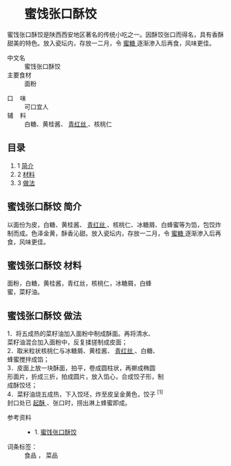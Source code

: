<div class="main-content">
 <div class="top-tool">
 </div>
 <div style="width:0;height:0;clear:both">
 </div>
 <dl class="lemmaWgt-lemmaTitle lemmaWgt-lemmaTitle-">
  <dd class="lemmaWgt-lemmaTitle-title">
   <h1>
    蜜饯张口酥饺
   </h1>
   <a class="edit-lemma cmn-btn-hover-blue cmn-btn-28 j-edit-link" href="javascript:;">
   </a>
   <a class="lock-lemma" href="javascript:;" nslog-type="10003105" target="_blank" title="锁定">
   </a>
   <a class="lemma-discussion cmn-btn-hover-blue cmn-btn-28 j-discussion-link" href="/planet/talk?lemmaId=2962940" nslog-type="90000102" target="_blank">
   </a>
  </dd>
 </dl>
 <div class="promotion-declaration">
 </div>
 <div class="lemma-summary" label-module="lemmaSummary">
  <div class="para" label-module="para">
   蜜饯张口酥饺是陕西西安地区著名的传统小吃之一。因酥饺张口而得名，具有香酥甜美的特色。放入瓷坛内，存放一二月，令
   <a data-lemmaid="3924" href="/item/%E8%9C%9C%E7%B3%96/3924" target="_blank">
    蜜糖
   </a>
   逐渐渗入后再食，风味更佳。
  </div>
 </div>
 <div class="configModuleBanner">
 </div>
 <div class="basic-info cmn-clearfix">
  <dl class="basicInfo-block basicInfo-left">
   <dt class="basicInfo-item name">
    中文名
   </dt>
   <dd class="basicInfo-item value">
    蜜饯张口酥饺
   </dd>
   <dt class="basicInfo-item name">
    主要食材
   </dt>
   <dd class="basicInfo-item value">
    面粉
   </dd>
  </dl>
  <dl class="basicInfo-block basicInfo-right">
   <dt class="basicInfo-item name">
    口    味
   </dt>
   <dd class="basicInfo-item value">
    可口宜人
   </dd>
   <dt class="basicInfo-item name">
    辅    料
   </dt>
   <dd class="basicInfo-item value">
    白糖、黄桂酱、
    <a href="/item/%E9%9D%92%E7%BA%A2%E4%B8%9D" target="_blank">
     青红丝
    </a>
    、核桃仁
   </dd>
  </dl>
 </div>
 <div class="lemmaWgt-lemmaCatalog">
  <div class="lemma-catalog">
   <h2 class="block-title">
    目录
   </h2>
   <div class="catalog-list column-1">
    <ol>
     <li class="level1">
      <span class="index">
       1
      </span>
      <span class="text">
       <a href="#1">
        简介
       </a>
      </span>
     </li>
     <li class="level1">
      <span class="index">
       2
      </span>
      <span class="text">
       <a href="#2">
        材料
       </a>
      </span>
     </li>
     <li class="level1">
      <span class="index">
       3
      </span>
      <span class="text">
       <a href="#3">
        做法
       </a>
      </span>
     </li>
    </ol>
   </div>
  </div>
 </div>
 <div class="anchor-list">
  <a class="lemma-anchor para-title" name="1">
  </a>
  <a class="lemma-anchor" name="sub164083_1">
  </a>
  <a class="lemma-anchor" name="简介">
  </a>
 </div>
 <div class="para-title level-2" label-module="para-title">
  <h2 class="title-text">
   <span class="title-prefix">
    蜜饯张口酥饺
   </span>
   简介
  </h2>
  <a class="edit-icon j-edit-link" data-edit-dl="1" href="javascript:;">
  </a>
 </div>
 <div class="para" label-module="para">
  以面份为皮，白糖、黄桂酱、
  <a href="/item/%E9%9D%92%E7%BA%A2%E4%B8%9D" target="_blank">
   青红丝
  </a>
  、核桃仁、冰糖屑、白蜂蜜等为馅，包饺炸制而成。色泽金黄，酥香沁甜。放入瓷坛内，存放一二月，令
  <a href="/item/%E8%9C%9C%E7%B3%96" target="_blank">
   蜜糖
  </a>
  逐渐渗入后再食，风味更佳。
 </div>
 <div class="anchor-list">
  <a class="lemma-anchor para-title" name="2">
  </a>
  <a class="lemma-anchor" name="sub164083_2">
  </a>
  <a class="lemma-anchor" name="材料">
  </a>
 </div>
 <div class="para-title level-2" label-module="para-title">
  <h2 class="title-text">
   <span class="title-prefix">
    蜜饯张口酥饺
   </span>
   材料
  </h2>
  <a class="edit-icon j-edit-link" data-edit-dl="2" href="javascript:;">
  </a>
 </div>
 <div class="para" label-module="para">
  面粉，白糖，黄桂酱，青红丝，核桃仁，冰糖屑，白蜂
 </div>
 <div class="para" label-module="para">
  蜜，菜籽油。
 </div>
 <div class="anchor-list">
  <a class="lemma-anchor para-title" name="3">
  </a>
  <a class="lemma-anchor" name="sub164083_3">
  </a>
  <a class="lemma-anchor" name="做法">
  </a>
 </div>
 <div class="para-title level-2" label-module="para-title">
  <h2 class="title-text">
   <span class="title-prefix">
    蜜饯张口酥饺
   </span>
   做法
  </h2>
  <a class="edit-icon j-edit-link" data-edit-dl="3" href="javascript:;">
  </a>
 </div>
 <div class="para" label-module="para">
  1．将五成热的菜籽油加入面粉中制成酥面。再将清水、
 </div>
 <div class="para" label-module="para">
  菜籽油混合加入面粉中，反复揉搓制成皮面；
 </div>
 <div class="para" label-module="para">
  2．取米粒状核桃仁与冰糖屑、黄桂酱、
  <a href="/item/%E9%9D%92%E7%BA%A2%E4%B8%9D" target="_blank">
   青红丝
  </a>
  、白糖、
 </div>
 <div class="para" label-module="para">
  蜂蜜搅拌成馅；
 </div>
 <div class="para" label-module="para">
  3．皮面上放一块酥面，拍平，卷成圆柱状，再擀成椭圆
 </div>
 <div class="para" label-module="para">
  形面片，折成三折，拍成圆片，放入馅心，合成饺子形，制
 </div>
 <div class="para" label-module="para">
  成酥饺坯；
 </div>
 <div class="para" label-module="para">
  4．菜籽油烧五成热，下入饺坯，炸至皮呈金黄色，饺子
  <sup class="sup--normal" data-ctrmap=":1," data-sup="1">
   [1]
  </sup>
  <a class="sup-anchor" name="ref_[1]_164083">
  </a>
 </div>
 <div class="para" label-module="para">
  封口处已
  <a href="/item/%E8%B5%B7%E9%85%A5" target="_blank">
   起酥
  </a>
  、张口时，捞出淋上蜂蜜即成。
 </div>
 <dl class="lemma-reference collapse nslog-area log-set-param" data-nslog-type="2" log-set-param="ext_reference">
  <dt class="reference-title">
   参考资料
  </dt>
  <dd class="reference-list-wrap">
   <ul class="reference-list">
    <li class="reference-item reference-item--type1" id="reference-[1]-164083-wrap">
     <span class="index">
      1.
     </span>
     <a class="gotop anchor" href="#ref_[1]_164083" id="refIndex_1_164083" name="refIndex_1_164083" title="向上跳转">
     </a>
     <a class="text" href="/reference/2962940/a406VgbsxYkQCvfDQnrpz4msT8s8nWtywKhAfhZuHRMqVpdCmMO6saWkcpBnnnmdSRdsowCSVTqsr9B9ZZ23FAxqyRNuoWFALA" rel="nofollow" target="_blank">
      蜜饯张口酥饺
      <span class="linkout">
      </span>
     </a>
    </li>
   </ul>
  </dd>
 </dl>
 <div id="open-tag">
  <div class="open-tag-title">
   词条标签：
  </div>
  <dd id="open-tag-item">
   <span class="taglist">
    食品
   </span>
   ，
   <span class="taglist">
    菜品
   </span>
  </dd>
  <div class="open-tag-collapse" id="open-tag-collapse">
  </div>
 </div>
 <div class="clear">
 </div>
</div>
